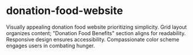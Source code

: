 # donation-food-website
Visually appealing donation food website prioritizing simplicity. Grid layout organizes content; "Donation Food Benefits" section aligns for readability. Responsive design ensures accessibility. Compassionate color scheme engages users in combating hunger.
